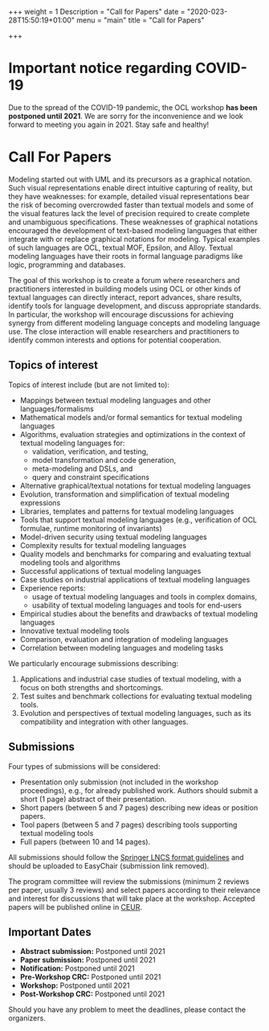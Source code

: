 +++
weight = 1
Description = "Call for Papers"
date = "2020-023-28T15:50:19+01:00"
menu = "main"
title = "Call for Papers"


+++

# Important notice regarding COVID-19

Due to the spread of the COVID-19 pandemic, the OCL workshop **has been postponed
until 2021**. We are sorry for the inconvenience and we look forward to meeting you 
again in 2021. Stay safe and healthy!


# Call For Papers

Modeling started out with UML and its precursors as a graphical notation.
Such visual representations enable direct intuitive capturing of reality,
but they have weaknesses: for example, detailed visual representations bear
the risk of becoming overcrowded faster than textual models and some of
the visual features lack the level of precision required to create complete
and unambiguous specifications. These weaknesses of graphical notations
encouraged the development of text-based modeling languages that either
integrate with or replace graphical notations for modeling. Typical examples
of such languages are OCL, textual MOF, Epsilon, and Alloy. Textual
modeling languages have their roots in formal language paradigms like logic,
programming and databases.

The goal of this workshop is to create a forum where researchers and practitioners
interested in building models using OCL or other kinds of textual
languages can directly interact, report advances, share results, identify tools
for language development, and discuss appropriate standards. In particular,
the workshop will encourage discussions for achieving synergy from different
modeling language concepts and modeling language use. The close interaction
will enable researchers and practitioners to identify common interests
and options for potential cooperation.

## Topics of interest

Topics of interest include (but are not limited to):

- Mappings between textual modeling languages and other languages/formalisms
- Mathematical models and/or formal semantics for textual modeling languages
- Algorithms, evaluation strategies and optimizations in the context
  of textual modeling languages for:
  - validation, verification, and testing,
  - model transformation and code generation,
  - meta-modeling and DSLs, and
  - query and constraint specifications
- Alternative graphical/textual notations for textual modeling languages
- Evolution, transformation and simplification of textual modeling
  expressions
- Libraries, templates and patterns for textual modeling languages
- Tools that support textual modeling languages (e.g., verification of
  OCL formulae, runtime monitoring of invariants)
- Model-driven security using textual modeling languages 
- Complexity results for textual modeling languages
- Quality models and benchmarks for comparing and evaluating
  textual modeling tools and algorithms
- Successful applications of textual modeling languages
- Case studies on industrial applications of textual modeling languages
- Experience reports:
  - usage of textual modeling languages and tools in complex domains,
  - usability of textual modeling languages and tools for end-users
- Empirical studies about the benefits and drawbacks of textual modeling
  languages
- Innovative textual modeling tools
- Comparison, evaluation and integration of modeling languages
- Correlation between modeling languages and modeling tasks


We particularly encourage submissions describing:
1. Applications and industrial case studies of textual modeling, with 
a focus on both strengths and shortcomings.
2. Test suites and benchmark collections for evaluating textual 
modeling tools.
3. Evolution and perspectives of textual modeling languages, such as 
its compatibility and integration with other languages.


## Submissions

Four types of submissions will be considered:

* Presentation only submission (not included in the workshop
  proceedings), e.g., for already published work. Authors should
  submit a short (1 page) abstract of their presentation.
* Short papers (between 5 and 7 pages) describing new ideas or
  position papers.
* Tool papers (between 5 and 7 pages) describing tools supporting
  textual modeling tools
* Full papers (between 10 and 14 pages).

All submissions should follow the 
[Springer  LNCS  format  guidelines](ftp://ftp.springernature.com/cs-proceeding/llncs/llncs2e.zip) 
and should be
uploaded to EasyChair (submission link removed).

The program committee will review the submissions (minimum 2 reviews
per paper, usually 3 reviews) and select papers according to their
relevance and interest for discussions that will take place at the
workshop. Accepted papers will be published online in
[CEUR](http://www.ceur-ws.org).

## Important Dates

- **Abstract submission:**       Postponed until 2021
- **Paper submission:**          Postponed until 2021 
- **Notification:**              Postponed until 2021
- **Pre-Workshop CRC:**          Postponed until 2021
- **Workshop:**                  Postponed until 2021
- **Post-Workshop CRC:**         Postponed until 2021

Should you have any problem to meet the deadlines, please contact the organizers.
